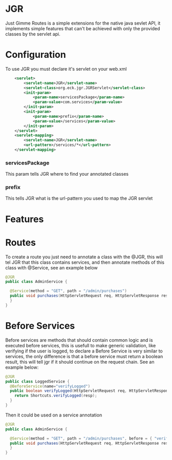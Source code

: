 # JGR
Just Gimme Routes is a simple extensions for the native java sevlet API, it implements simple features that can't be achieved with only the provided classes by the servlet api.

# Configuration

To use JGR you must declare it's servlet on your web.xml

```xml
	<servlet>
		<servlet-name>JGR</servlet-name>
		<servlet-class>org.eck.jgr.JGRServlet</servlet-class>
		<init-param>
			<param-name>servicesPackage</param-name>
			<param-value>com.services</param-value>
		</init-param>
		<init-param>
			<param-name>prefix</param-name>
			<param-value>/services</param-value>
		</init-param>
	</servlet>
	<servlet-mapping>
		<servlet-name>JGR</servlet-name>
		<url-pattern>/services/*</url-pattern>
	</servlet-mapping>
```
### servicesPackage
This param tells JGR where to find your annotated classes

### prefix
This tells JGR what is the url-pattern you used to map the JGR servlet

# Features

# Routes

To create a route you just need to annotate a class with the @JGR, this will tel JGR that this class contains services, and then annotate methods of this class with @Service, see an example below

```java
@JGR
public class AdminService {

  @Service(method = "GET", path = "/admin/purchases")
  public void purchases(HttpServletRequest req, HttpServletResponse resp, Params params) throws IOException {
  }
}
```

# Before Services

Before services are methods that should contain common logic and is executed before services, this is usefull to make generic validation, like verifying if the user is logged, to declare a Before Service is very similar to services, the only difference is that a before service must return a boolean result, this will tell jgr if it should continue on the request chain. See an example below:

```java
@JGR
public class LoggedService {
  @BeforeService(name="verifyLogged")
  public boolean verifyLogged(HttpServletRequest req, HttpServletResponse resp, Params params) throws IOException {
    return Shortcuts.verifyLogged(resp);
  }
}
```

Then it could be used on a service annotation
```java
@JGR
public class AdminService {

  @Service(method = "GET", path = "/admin/purchases", before = { "verifyLogged" })
  public void purchases(HttpServletRequest req, HttpServletResponse resp, Params params) throws IOException {
  }
}
```
